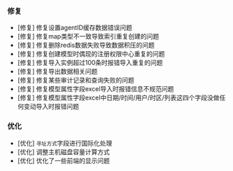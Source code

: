 ### 修复

- [修复] 修复设置agentID缓存数据错误问题
- [修复] 修复map类型不一致导致索引重复创建的问题
- [修复] 修复删除redis数据失败导致数据积压的问题
- [修复] 修复创建模型时偶现的注册权限中心重复的问题
- [修复] 修复导入实例超过100条时报错导入重复的问题
- [修复] 修复导出数据相关问题
- [修复] 修复某些审计记录和查询失败的问题
- [修复] 修复模型属性字段excel导入时报错信息不规范问题
- [修复] 修复模型属性字段excel中日期/时间/用户/时区/列表这四个字段没做任何变动导入时报错问题

### 优化

- [优化] `寻址方式`字段进行国际化处理
- [优化] 调整主机磁盘容量计算方式
- [优化] 优化了一些前端的显示问题
